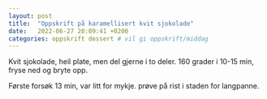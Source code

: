 ```yaml
---
layout: post
title:  "Oppskrift på karamellisert kvit sjokolade"
date:   2022-06-27 20:09:41 +0200
categories: oppskrift dessert # vil gi oppskrift/middag
---
```


Kvit sjokolade, heil plate, men del gjerne i to deler. 160 grader i 10-15 min, fryse ned og bryte opp.

Første forsøk 13 min, var litt for mykje. prøve på rist i staden for langpanne.